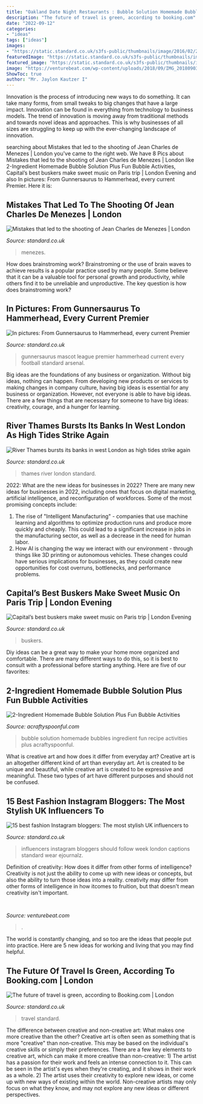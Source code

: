 ```yaml
---
title: "Oakland Date Night Restaurants : Bubble Solution Homemade Bubbles Ingredient Fun Recipe Activities Plus Acraftyspoonful"
description: "The future of travel is green, according to booking.com"
date: "2022-09-12"
categories:
- "ideas"
tags: ["ideas"]
images:
- "https://static.standard.co.uk/s3fs-public/thumbnails/image/2016/02/24/08/thamesflooding2402e.jpg"
featuredImage: "https://static.standard.co.uk/s3fs-public/thumbnails/image/2013/10/09/08/Gunnersaurus_1.jpg"
featured_image: "https://static.standard.co.uk/s3fs-public/thumbnails/image/2019/09/20/11/green-woman-travel-shutterstock.jpg"
image: "https://venturebeat.com/wp-content/uploads/2018/09/IMG_20180903_102707-1.jpg?w=757"
ShowToc: true
author: "Mr. Jaylon Kautzer I"
---
```



Innovation is the process of introducing new ways to do something. It can take many forms, from small tweaks to big changes that have a large impact. Innovation can be found in everything from technology to business models. The trend of innovation is moving away from traditional methods and towards novel ideas and approaches. This is why businesses of all sizes are struggling to keep up with the ever-changing landscape of innovation.

	

		
searching about Mistakes that led to the shooting of Jean Charles de Menezes | London you've came to the right web. We have 8 Pics about Mistakes that led to the shooting of Jean Charles de Menezes | London like 2-Ingredient Homemade Bubble Solution Plus Fun Bubble Activities, Capital’s best buskers make sweet music on Paris trip | London Evening and also In pictures: From Gunnersaurus to Hammerhead, every current Premier. Here it is:
		
    
## Mistakes That Led To The Shooting Of Jean Charles De Menezes | London

<img loading=lazy src="https://www.standard.co.uk/s3fs-public/thumbnails/image/2012/01/03/09/cctv-menezes-death-415x275.jpg" onerror="this.onerror=null;this.src='https://tse4.mm.bing.net/th?id=OIP.mrD72JOKfwl88DLFY45c3AAAAA&amp;pid=15.1';" alt="Mistakes that led to the shooting of Jean Charles de Menezes | London">

_Source: standard.co.uk_

>menezes. 

	

How does brainstroming work?
Brainstroming or the use of brain waves to achieve results is a popular practice used by many people. Some believe that it can be a valuable tool for personal growth and productivity, while others find it to be unreliable and unproductive. The key question is how does brainstroming work?

    
## In Pictures: From Gunnersaurus To Hammerhead, Every Current Premier

<img loading=lazy src="https://static.standard.co.uk/s3fs-public/thumbnails/image/2013/10/09/08/Gunnersaurus_1.jpg" onerror="this.onerror=null;this.src='https://tse1.mm.bing.net/th?id=OIP.Gg3c-rgFB2sbVqWPAf2xywHaLH&amp;pid=15.1';" alt="In pictures: From Gunnersaurus to Hammerhead, every current Premier">

_Source: standard.co.uk_

>gunnersaurus mascot league premier hammerhead current every football standard arsenal. 

	

Big ideas are the foundations of any business or organization. Without big ideas, nothing can happen. From developing new products or services to making changes in company culture, having big ideas is essential for any business or organization. However, not everyone is able to have big ideas. There are a few things that are necessary for someone to have big ideas: creativity, courage, and a hunger for learning.

    
## River Thames Bursts Its Banks In West London As High Tides Strike Again

<img loading=lazy src="https://static.standard.co.uk/s3fs-public/thumbnails/image/2016/02/24/08/thamesflooding2402e.jpg" onerror="this.onerror=null;this.src='https://tse2.mm.bing.net/th?id=OIP.xs9WG3LYFU6P3Bi7XNqiywHaE8&amp;pid=15.1';" alt="River Thames bursts its banks in west London as high tides strike again">

_Source: standard.co.uk_

>thames river london standard. 

	

2022: What are the new ideas for businesses in 2022?
There are many new ideas for businesses in 2022, including ones that focus on digital marketing, artificial intelligence, and reconfiguration of workforces. Some of the most promising concepts include: 
1. The rise of "Intelligent Manufacturing" - companies that use machine learning and algorithms to optimize production runs and produce more quickly and cheaply. This could lead to a significant increase in jobs in the manufacturing sector, as well as a decrease in the need for human labor. 
2. How AI is changing the way we interact with our environment - through things like 3D printing or autonomous vehicles. These changes could have serious implications for businesses, as they could create new opportunities for cost overruns, bottlenecks, and performance problems. 

    
## Capital’s Best Buskers Make Sweet Music On Paris Trip | London Evening

<img loading=lazy src="https://static.standard.co.uk/s3fs-public/thumbnails/image/2014/04/11/09/busjk.jpg" onerror="this.onerror=null;this.src='https://tse1.mm.bing.net/th?id=OIP.bJ1xSze0b0sHsOPREg-gHgHaE8&amp;pid=15.1';" alt="Capital’s best buskers make sweet music on Paris trip | London Evening">

_Source: standard.co.uk_

>buskers. 

	

Diy ideas can be a great way to make your home more organized and comfortable. There are many different ways to do this, so it is best to consult with a professional before starting anything. Here are five of our favorites: 

    
## 2-Ingredient Homemade Bubble Solution Plus Fun Bubble Activities

<img loading=lazy src="https://acraftyspoonful.com/wp-content/uploads/2017/02/2-Ingredient-Homemade-Bubble-Solution-and-other-awesome-ways-to-use-bubbles.jpg" onerror="this.onerror=null;this.src='https://tse4.mm.bing.net/th?id=OIP.t_j_b-GsN5yVX8LJa-oGFQHaLM&amp;pid=15.1';" alt="2-Ingredient Homemade Bubble Solution Plus Fun Bubble Activities">

_Source: acraftyspoonful.com_

>bubble solution homemade bubbles ingredient fun recipe activities plus acraftyspoonful. 

	

What is creative art and how does it differ from everyday art?
Creative art is an altogether different kind of art than everyday art. Art is created to be unique and beautiful, while creative art is created to be expressive and meaningful. These two types of art have different purposes and should not be confused.

    
## 15 Best Fashion Instagram Bloggers: The Most Stylish UK Influencers To

<img loading=lazy src="https://static.standard.co.uk/s3fs-public/thumbnails/image/2018/02/05/14/gannistreetstyle11.jpg" onerror="this.onerror=null;this.src='https://tse1.mm.bing.net/th?id=OIP.NSrBZ6oQ6oy3q1Xa_1CRpQHaE8&amp;pid=15.1';" alt="15 best fashion Instagram bloggers: The most stylish UK influencers to">

_Source: standard.co.uk_

>influencers instagram bloggers should follow week london captions standard wear ejournalz. 

	

Definition of creativity: How does it differ from other forms of intelligence?
Creativity is not just the ability to come up with new ideas or concepts, but also the ability to turn those ideas into a reality. creativity may differ from other forms of intelligence in how itcomes to fruition, but that doesn't mean creativity isn't important.

    
## 

<img loading=lazy src="https://venturebeat.com/wp-content/uploads/2018/09/IMG_20180903_102707-1.jpg?w=757" onerror="this.onerror=null;this.src='https://tse3.mm.bing.net/th?id=OIP.Dnhhdm2edEw4m6F1HTB_ZgHaF3&amp;pid=15.1';" alt="">

_Source: venturebeat.com_

>. 

	

The world is constantly changing, and so too are the ideas that people put into practice. Here are 5 new ideas for working and living that you may find helpful.

    
## The Future Of Travel Is Green, According To Booking.com | London

<img loading=lazy src="https://static.standard.co.uk/s3fs-public/thumbnails/image/2019/09/20/11/green-woman-travel-shutterstock.jpg" onerror="this.onerror=null;this.src='https://tse2.mm.bing.net/th?id=OIP.c5SDU0mksCqn5lSx-HErqQHaE8&amp;pid=15.1';" alt="The future of travel is green, according to Booking.com | London">

_Source: standard.co.uk_

>travel standard. 

	

The difference between creative and non-creative art: What makes one more creative than the other?
Creative art is often seen as something that is more "creative" than non-creative. This may be based on the individual's creative skills or simply their preferences. There are a few key elements to creative art, which can make it more creative than non-creative: 1) The artist has a passion for their work and feels an intense connection to it. This can be seen in the artist's eyes when they're creating, and it shows in their work as a whole. 2) The artist uses their creativity to explore new ideas, or come up with new ways of existing within the world. Non-creative artists may only focus on what they know, and may not explore any new ideas or different perspectives.

